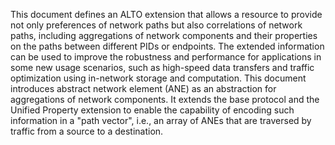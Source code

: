 This document defines an ALTO extension that allows a resource to provide not
only preferences of network paths but also correlations of network paths,
including aggregations of network components and their properties on the paths
between different PIDs or endpoints. The extended information can be used to
improve the robustness and performance for applications in some new usage
scenarios, such as high-speed data transfers and traffic optimization using
in-network storage and computation. This document introduces abstract network
element (ANE) as an abstraction for aggregations of network components. It
extends the base protocol and the Unified Property extension to enable the
capability of encoding such information in a "path vector", i.e., an array of
ANEs that are traversed by traffic from a source to a destination.
